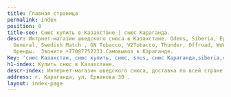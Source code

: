 ```yaml
---
title: Главная страница
permalink: index
position: 0
title-seo: Снюс купить в Казахстане | снюс Караганда.
descr: Интрнет-магазин шведского снюса в Казахстане. Odens, Siberia, Epok, Thunder,
  General, Swedish Match , GN Tobacco, V2Tobacco, Thunder, Offroad, WoW , и другие
  бренды.  Звоните +77087752231.Самовывоз в Караганде.
Key: 'снюс Казахстан, снюс купить, снюс, snus, снюс Караганда,siberia,odens,thunder,killa,nicopods, '
h1-index: Купить снюс в Казахстане.
descr-index: Интернет-магазин шведского снюса, доставка по всей стране.
address: г. Караганда, ул. Ержанова 30 .
layout: index-page
---
```



